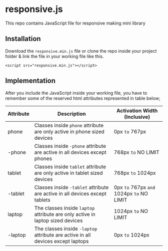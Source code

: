 # responsive.js
This repo contains JavaScript file for responsive making mini library

## Installation
Download the `responsive.min.js` file or clone the repo inside your project folder & link the file in your working file like this.
```
<script src="responsive.min.js"></script>
```

## Implementation
After you include the JavaScript inside your working file, you have to remember some of the reserved html attributes represented in table below;

| Attribute  | Description | Activation Width (Inclusive) |
| ---------- | ----------- | ---------------------------- |
| phone      | Classes inside `phone` attribute are only active in phone sized devices     | 0px `to` 767px       |
| -phone     | Classes inside `-phone` attribute are active in all devices except phones   | 768px `to` NO LIMIT   |
| tablet     | Classes inside `tablet` attribute are only active in tablet sized devices   | 768px `to` 1024px    |
| -tablet    | Classes inside `-tablet` attribute are active in all devices except tablets | 0px `to` 767px `and` 1024px `to` NO LIMIT |
| laptop     | The classes inside `laptop` attribute are only active in laptop sized devices   | 1024px `to` NO LIMIT |
| -laptop    | The classes inside `-laptop` attribute are active in all devices except laptops | 0px `to` 1024px |

